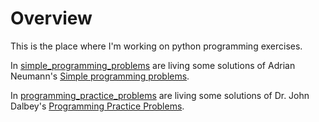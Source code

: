# Overview

This is the place where I'm working on python programming exercises.


In [simple_programming_problems](./simple_programming_problems) are living some solutions of Adrian Neumann's [Simple programming problems](simple_programming_problems).

In [programming_practice_problems](./programming_practice_problems) are living some solutions of Dr. John Dalbey's [Programming Practice Problems](http://users.csc.calpoly.edu/~jdalbey/103/Projects/ProgrammingPractice.html).
